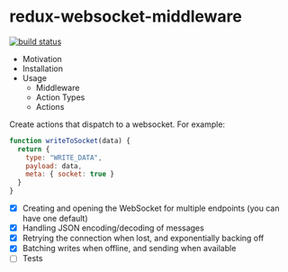 redux-websocket-middleware
==========================

[![build status](https://travis-ci.org/notgiorgi/redux-websocket-middleware.svg?branch=master)](https://travis-ci.org/notgiorgi/redux-websocket-middleware)

- Motivation
- Installation
- Usage
  - Middleware
  - Action Types
  - Actions

Create actions that dispatch to a websocket. For example:

```js
function writeToSocket(data) {
  return {
    type: "WRITE_DATA",
    payload: data,
    meta: { socket: true }
  }
}
```

- [x] Creating and opening the WebSocket for multiple endpoints (you can have one default)
- [x] Handling JSON encoding/decoding of messages
- [x] Retrying the connection when lost, and exponentially backing off
- [x] Batching writes when offline, and sending when available
- [ ] Tests
